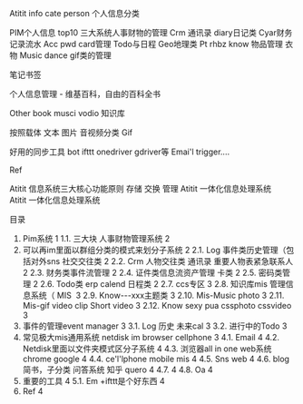 Atitit info cate person 个人信息分类


PIM个人信息 top10
三大系统人事财物的管理
Crm 通讯录
 diary日记类
Cyar财务记录流水
Acc pwd
 card管理
Todo与日程
Geo地理类
Pt rhbz know     物品管理 衣物  Music dance gif类的管理

笔记书签   

个人信息管理 - 维基百科，自由的百科全书

Other book musci vodio
知识库

按照载体 
文本 图片 音视频分类
Gif

好用的同步工具 bot ifttt onedriver gdriver等
Emai'l trigger....


Ref

Atitit 信息系统三大核心功能原则 存储 交换  管理
Atitit 一体化信息处理系统  
Atitit 一体化信息处理系统  

目录
1. Pim系统	1
1.1. 三大块  人事财物管理系统	2
2. 可以再im里面以群组分类的模式来划分子系统	2
2.1. Log 事件类历史管理（包括对外sns 社交交往类	2
2.2. Crm 人物交往类 通讯录 重要人物表紧急联系人	2
2.3. 财务类事件流管理	2
2.4. 证件类信息流资产管理 卡类	2
2.5. 密码类管理	2
2.6. Todo类 erp calend 日程类	2
2.7. ccs专区	3
2.8. 知识库mis  管理信息系统（ MIS 	3
2.9. Know---xxx主题类	3
2.10. Mis-Music photo	3
2.11. Mis-gif  video   clip Short video	3
2.12. Know sexy pua cssphoto  cssvideo	3
3. 事件的管理event manager	3
3.1. Log 历史 未来cal	3
3.2. 进行中的Todo	3
4. 常见极大mis通用系统 netdisk im browser cellphone	3
4.1. Email	4
4.2. Netdisk里面以文件夹模式区分子系统	4
4.3. 浏览器all in one web系统 chrome google	4
4.4. ce'l'lphone mobile mis	4
4.5. Sns web	4
4.6. blog简书，子分类 问答系统 知乎 quero	4
4.7. 	4
4.8. Oa	4
5. 重要的工具	4
5.1. Em +ifttt是个好东西	4
6. Ref	4


